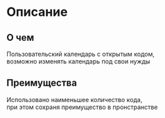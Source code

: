 # Описание
## О чем
Пользовательский календарь с открытым кодом,</br>
возможно изменять календарь под свои нужды
## Преимущества
Использовано наименьшее количество кода,</br>
при этом сохраня преимущество в пронстранстве
